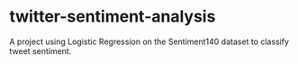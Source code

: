 # twitter-sentiment-analysis
A project using Logistic Regression on the Sentiment140 dataset to classify tweet sentiment.
